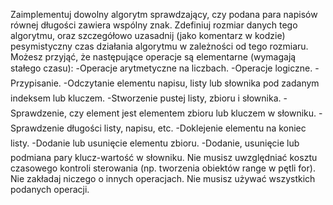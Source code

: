 Zaimplementuj dowolny algorytm sprawdzający, czy podana para napisów
równej długości zawiera wspólny znak. Zdefiniuj rozmiar danych tego algorytmu, oraz szczegółowo
uzasadnij (jako komentarz w kodzie) pesymistyczny czas działania algorytmu w zależności od tego
rozmiaru. Możesz przyjąć, że następujące operacje są elementarne (wymagają stałego czasu):
-Operacje arytmetyczne na liczbach.
-Operacje logiczne.
-Przypisanie.
-Odczytanie elementu napisu, listy lub słownika pod zadanym indeksem lub kluczem.
-Stworzenie pustej listy, zbioru i słownika.
-Sprawdzenie, czy element jest elementem zbioru lub kluczem w słowniku.
-Sprawdzenie długości listy, napisu, etc.
-Doklejenie elementu na koniec listy.
-Dodanie lub usunięcie elementu zbioru.
-Dodanie, usunięcie lub podmiana pary klucz-wartość w słowniku.
Nie musisz uwzględniać kosztu czasowego kontroli sterowania (np. tworzenia obiektów range w pętli
for). Nie zakładaj niczego o innych operacjach. Nie musisz używać wszystkich podanych operacji.
